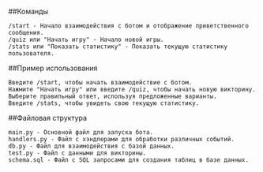 ##Команды

    /start - Начало взаимодействия с ботом и отображение приветственного сообщения.
    /quiz или "Начать игру" - Начало новой игры.
    /stats или "Показать статистику" - Показать текущую статистику пользователя.


##Пример использования

    Введите /start, чтобы начать взаимодействие с ботом.
    Нажмите "Начать игру" или введите /quiz, чтобы начать новую викторину.
    Выберите правильный ответ, используя предложенные варианты.
    Введите /stats, чтобы увидеть свою текущую статистику.


##Файловая структура

    main.py - Основной файл для запуска бота.
    handlers.py - Файл с хэндлерами для обработки различных событий.
    db.py - Файл для взаимодействия с базой данных.
    test.py - Файл с данными для викторины.
    schema.sql - Файл с SQL запросами для создания таблиц в базе данных.
